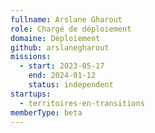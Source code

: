 ```yaml
---
fullname: Arslane Gharout
role: Chargé de déploiement
domaine: Déploiement
github: arslanegharout
missions:
  - start: 2023-05-17
    end: 2024-01-12
    status: independent
startups:
  - territoires-en-transitions
memberType: beta
---
```


